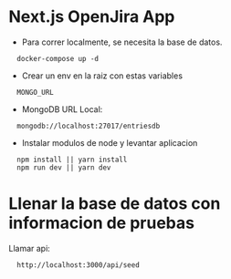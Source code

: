 # Next.js OpenJira App

* Para correr localmente, se necesita la base de datos.
```
  docker-compose up -d
```

* Crear un env en la raiz con estas variables
```
  MONGO_URL
```

* MongoDB URL Local:
```
  mongodb://localhost:27017/entriesdb
```

* Instalar modulos de node y levantar aplicacion
```
  npm install || yarn install
  npm run dev || yarn dev
```

# Llenar la base de datos con informacion de pruebas
Llamar api:
```
  http://localhost:3000/api/seed
```


